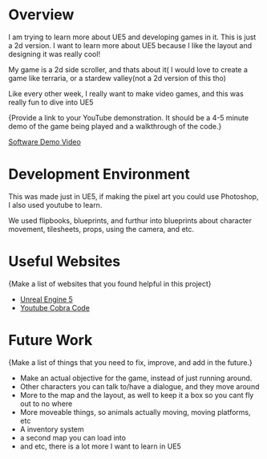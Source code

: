 # Overview

I am trying to learn more about UE5 and developing games in it. This is just a 2d version. I want to learn more about UE5 because I like the layout and designing it was really cool!

My game is a 2d side scroller, and thats about it( I would love to create a game like terraria, or a stardew valley(not a 2d version of this tho)

Like every other week, I really want to make video games, and this was really fun to dive into UE5

{Provide a link to your YouTube demonstration.  It should be a 4-5 minute demo of the game being played and a walkthrough of the code.}

[Software Demo Video](https://youtu.be/KB5j2YRtaVA)

# Development Environment

This was made just in UE5, if making the pixel art you could use Photoshop, I also used youtube to learn.

We used flipbooks, blueprints, and furthur into blueprints about character movement, tilesheets, props, using the camera, and etc.

# Useful Websites

{Make a list of websites that you found helpful in this project}
* [Unreal Engine 5](https://www.unrealengine.com/en-US/unreal-engine-5)
* [Youtube Cobra Code](https://www.youtube.com/watch?v=g31NTpq9p-o&ab_channel=CobraCode)

# Future Work

{Make a list of things that you need to fix, improve, and add in the future.}
* Make an actual objective for the game, instead of just running around.
* Other characters you can talk to/have a dialogue, and they move around
* More to the map and the layout, as well to keep it a box so you cant fly out to no where
* More moveable things, so animals actually moving, moving platforms, etc
* A inventory system
* a second map you can load into
* and etc, there is a lot more I want to learn in UE5
